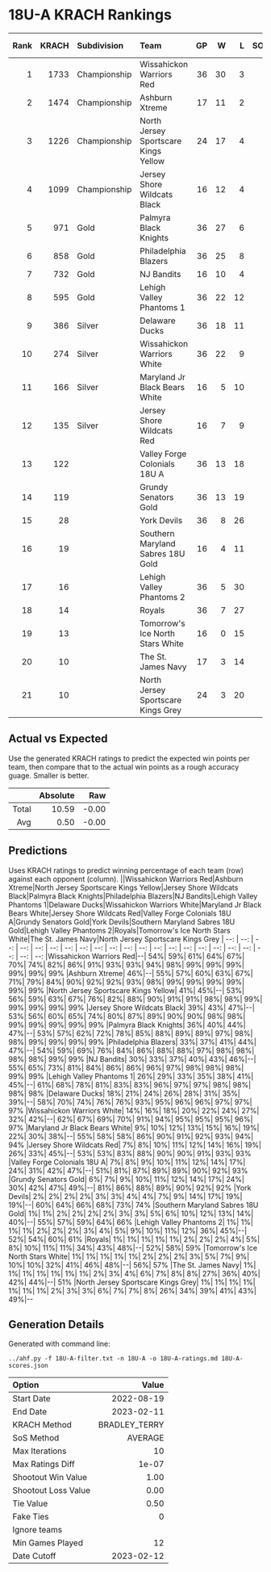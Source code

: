 # 18U-A KRACH Rankings
Rank|KRACH|Subdivision|Team|GP|W|L|SOW|SOL|T|SoS|Exp Wins|Win Diff
---:|---:|:---|:---|---:|---:|---:|---:|---:|---:|---:|---:|---:
1|1733|Championship|Wissahickon Warriors Red|36|30|3|2|1|0|394|30.3|-1.7
2|1474|Championship|Ashburn Xtreme|17|11|2|4|0|0|293|14.6|-0.4
3|1226|Championship|North Jersey Sportscare Kings Yellow|24|17|4|1|2|0|597|17.3|-0.7
4|1099|Championship|Jersey Shore Wildcats Black|16|12|4|0|0|0|589|11.5|-0.5
5|971|Gold|Palmyra Black Knights|36|27|6|1|2|0|469|27.3|-0.7
6|858|Gold|Philadelphia Blazers|36|25|8|1|2|0|521|25.5|-0.5
7|732|Gold|NJ Bandits|16|10|4|1|1|0|576|10.7|-0.3
8|595|Gold|Lehigh Valley Phantoms 1|36|22|12|2|0|0|532|23.6|-0.4
9|386|Silver|Delaware Ducks|36|18|11|4|3|0|513|22.1|0.1
10|274|Silver|Wissahickon Warriors White|36|22|9|1|4|0|353|23.8|0.8
11|166|Silver|Maryland Jr Black Bears White|16|5|10|0|1|0|760|5.0|-0.0
12|135|Silver|Jersey Shore Wildcats Red|16|7|9|0|0|0|624|7.2|0.2
13|122||Valley Forge Colonials 18U A|36|13|18|2|3|0|523|15.6|0.6
14|119||Grundy Senators Gold|36|13|19|2|2|0|531|15.5|0.5
15|28||York Devils|36|8|26|2|0|0|414|10.9|0.9
16|19||Southern Maryland Sabres 18U Gold|16|4|11|0|1|0|268|4.4|0.4
17|16||Lehigh Valley Phantoms 2|36|5|30|1|0|0|480|6.5|0.5
18|14||Royals|36|7|27|0|2|0|381|7.6|0.6
19|13||Tomorrow's Ice North Stars White|16|0|15|1|0|0|711|1.0|0.0
20|10||The St. James Navy|17|3|14|0|0|0|296|3.3|0.3
21|10||North Jersey Sportscare Kings Grey|24|3|20|0|1|0|369|3.2|0.2

## Actual vs Expected
Use the generated KRACH ratings to predict the expected win points per team, then compare that to the actual win points as a rough accuracy guage. Smaller is better.

||Absolute|Raw
|---:|---:|---:
|Total|10.59|-0.00
|Avg|0.50|-0.00

## Predictions
Uses KRACH ratings to predict winning percentage of each team (row) against each opponent (column).
||Wissahickon Warriors Red|Ashburn Xtreme|North Jersey Sportscare Kings Yellow|Jersey Shore Wildcats Black|Palmyra Black Knights|Philadelphia Blazers|NJ Bandits|Lehigh Valley Phantoms 1|Delaware Ducks|Wissahickon Warriors White|Maryland Jr Black Bears White|Jersey Shore Wildcats Red|Valley Forge Colonials 18U A|Grundy Senators Gold|York Devils|Southern Maryland Sabres 18U Gold|Lehigh Valley Phantoms 2|Royals|Tomorrow's Ice North Stars White|The St. James Navy|North Jersey Sportscare Kings Grey
| --: | --: | --: | --: | --: | --: | --: | --: | --: | --: | --: | --: | --: | --: | --: | --: | --: | --: | --: | --: | --: | --: 
|Wissahickon Warriors Red|--| 54%| 59%| 61%| 64%| 67%| 70%| 74%| 82%| 86%| 91%| 93%| 93%| 94%| 98%| 99%| 99%| 99%| 99%| 99%| 99%
|Ashburn Xtreme| 46%|--| 55%| 57%| 60%| 63%| 67%| 71%| 79%| 84%| 90%| 92%| 92%| 93%| 98%| 99%| 99%| 99%| 99%| 99%| 99%
|North Jersey Sportscare Kings Yellow| 41%| 45%|--| 53%| 56%| 59%| 63%| 67%| 76%| 82%| 88%| 90%| 91%| 91%| 98%| 98%| 99%| 99%| 99%| 99%| 99%
|Jersey Shore Wildcats Black| 39%| 43%| 47%|--| 53%| 56%| 60%| 65%| 74%| 80%| 87%| 89%| 90%| 90%| 98%| 98%| 99%| 99%| 99%| 99%| 99%
|Palmyra Black Knights| 36%| 40%| 44%| 47%|--| 53%| 57%| 62%| 72%| 78%| 85%| 88%| 89%| 89%| 97%| 98%| 98%| 99%| 99%| 99%| 99%
|Philadelphia Blazers| 33%| 37%| 41%| 44%| 47%|--| 54%| 59%| 69%| 76%| 84%| 86%| 88%| 88%| 97%| 98%| 98%| 98%| 98%| 99%| 99%
|NJ Bandits| 30%| 33%| 37%| 40%| 43%| 46%|--| 55%| 65%| 73%| 81%| 84%| 86%| 86%| 96%| 97%| 98%| 98%| 98%| 99%| 99%
|Lehigh Valley Phantoms 1| 26%| 29%| 33%| 35%| 38%| 41%| 45%|--| 61%| 68%| 78%| 81%| 83%| 83%| 96%| 97%| 97%| 98%| 98%| 98%| 98%
|Delaware Ducks| 18%| 21%| 24%| 26%| 28%| 31%| 35%| 39%|--| 58%| 70%| 74%| 76%| 76%| 93%| 95%| 96%| 96%| 97%| 97%| 97%
|Wissahickon Warriors White| 14%| 16%| 18%| 20%| 22%| 24%| 27%| 32%| 42%|--| 62%| 67%| 69%| 70%| 91%| 94%| 95%| 95%| 95%| 96%| 97%
|Maryland Jr Black Bears White|  9%| 10%| 12%| 13%| 15%| 16%| 19%| 22%| 30%| 38%|--| 55%| 58%| 58%| 86%| 90%| 91%| 92%| 93%| 94%| 94%
|Jersey Shore Wildcats Red|  7%|  8%| 10%| 11%| 12%| 14%| 16%| 19%| 26%| 33%| 45%|--| 53%| 53%| 83%| 88%| 90%| 90%| 91%| 93%| 93%
|Valley Forge Colonials 18U A|  7%|  8%|  9%| 10%| 11%| 12%| 14%| 17%| 24%| 31%| 42%| 47%|--| 51%| 81%| 87%| 89%| 89%| 90%| 92%| 93%
|Grundy Senators Gold|  6%|  7%|  9%| 10%| 11%| 12%| 14%| 17%| 24%| 30%| 42%| 47%| 49%|--| 81%| 86%| 88%| 89%| 90%| 92%| 92%
|York Devils|  2%|  2%|  2%|  2%|  3%|  3%|  4%|  4%|  7%|  9%| 14%| 17%| 19%| 19%|--| 60%| 64%| 66%| 68%| 73%| 74%
|Southern Maryland Sabres 18U Gold|  1%|  1%|  2%|  2%|  2%|  2%|  3%|  3%|  5%|  6%| 10%| 12%| 13%| 14%| 40%|--| 55%| 57%| 59%| 64%| 66%
|Lehigh Valley Phantoms 2|  1%|  1%|  1%|  1%|  2%|  2%|  2%|  3%|  4%|  5%|  9%| 10%| 11%| 12%| 36%| 45%|--| 52%| 54%| 60%| 61%
|Royals|  1%|  1%|  1%|  1%|  1%|  2%|  2%|  2%|  4%|  5%|  8%| 10%| 11%| 11%| 34%| 43%| 48%|--| 52%| 58%| 59%
|Tomorrow's Ice North Stars White|  1%|  1%|  1%|  1%|  1%|  2%|  2%|  2%|  3%|  5%|  7%|  9%| 10%| 10%| 32%| 41%| 46%| 48%|--| 56%| 57%
|The St. James Navy|  1%|  1%|  1%|  1%|  1%|  1%|  1%|  2%|  3%|  4%|  6%|  7%|  8%|  8%| 27%| 36%| 40%| 42%| 44%|--| 51%
|North Jersey Sportscare Kings Grey|  1%|  1%|  1%|  1%|  1%|  1%|  1%|  2%|  3%|  3%|  6%|  7%|  7%|  8%| 26%| 34%| 39%| 41%| 43%| 49%|--

## Generation Details

Generated with command line:
```
../ahf.py -f 18U-A-filter.txt -n 18U-A -o 18U-A-ratings.md 18U-A-scores.json
```

| Option | Value |
| :----- | ----: |
| Start Date | 2022-08-19 |
| End Date | 2023-02-11 |
| KRACH Method | BRADLEY_TERRY |
| SoS Method | AVERAGE |
| Max Iterations | 10 |
| Max Ratings Diff | 1e-07 |
| Shootout Win Value | 1.00 |
| Shootout Loss Value | 0.00 |
| Tie Value | 0.50 |
| Fake Ties | 0 |
| Ignore teams |  |
| Min Games Played | 12 |
| Date Cutoff | 2023-02-12 |

